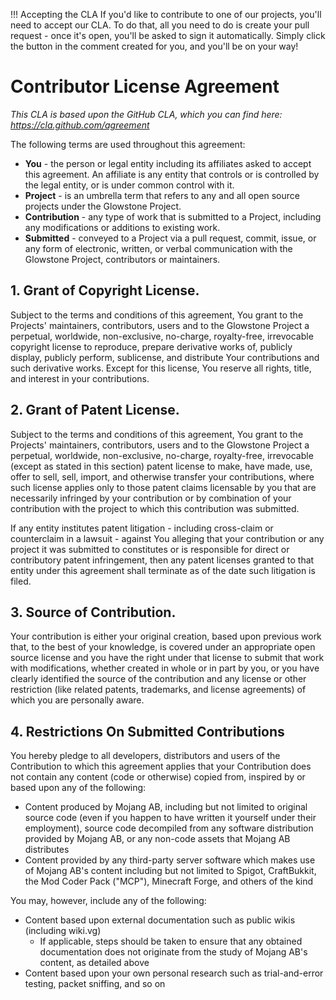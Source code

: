 !!! Accepting the CLA 
    If you'd like to contribute to one of our projects, you'll need to accept our CLA. To do that, all you need to do is create your pull request - once it's open, you'll be asked to sign it automatically. Simply click the button in the comment created for you, and you'll be on your way! 

# Contributor License Agreement

_This CLA is based upon the GitHub CLA, which you can find here: https://cla.github.com/agreement_

The following terms are used throughout this agreement:

* **You** - the person or legal entity including its affiliates asked to accept this agreement. An affiliate is any entity that controls or is controlled by the legal entity, or is under common control with it.
* **Project** - is an umbrella term that refers to any and all open source projects under the Glowstone Project.
* **Contribution** - any type of work that is submitted to a Project, including any modifications or additions to existing work.
* **Submitted** - conveyed to a Project via a pull request, commit, issue, or any form of electronic, written, or verbal communication with the Glowstone Project, contributors or maintainers.

## 1. Grant of Copyright License.

Subject to the terms and conditions of this agreement, You grant to the Projects' maintainers, contributors, users and to the Glowstone Project a perpetual, worldwide, non-exclusive, no-charge, royalty-free, irrevocable copyright license to reproduce, prepare derivative works of, publicly display, publicly perform, sublicense, and distribute Your contributions and such derivative works. Except for this license, You reserve all rights, title, and interest in your contributions.

## 2. Grant of Patent License.

Subject to the terms and conditions of this agreement, You grant to the Projects' maintainers, contributors, users and to the Glowstone Project a perpetual, worldwide, non-exclusive, no-charge, royalty-free, irrevocable (except as stated in this section) patent license to make, have made, use, offer to sell, sell, import, and otherwise transfer your contributions, where such license applies only to those patent claims licensable by you that are necessarily infringed by your contribution or by combination of your contribution with the project to which this contribution was submitted.

If any entity institutes patent litigation - including cross-claim or counterclaim in a lawsuit - against You alleging that your contribution or any project it was submitted to constitutes or is responsible for direct or contributory patent infringement, then any patent licenses granted to that entity under this agreement shall terminate as of the date such litigation is filed.

## 3. Source of Contribution.

Your contribution is either your original creation, based upon previous work that, to the best of your knowledge, is covered under an appropriate open source license and you have the right under that license to submit that work with modifications, whether created in whole or in part by you, or you have clearly identified the source of the contribution and any license or other restriction (like related patents, trademarks, and license agreements) of which you are personally aware.

## 4. Restrictions On Submitted Contributions

You hereby pledge to all developers, distributors and users of the Contribution to which this agreement applies that your Contribution does not contain any content (code or otherwise) copied from, inspired by or based upon any of the following:

* Content produced by Mojang AB, including but not limited to original source code (even if you happen to have written it yourself under their employment), source code decompiled from any software distribution provided by Mojang AB, or any non-code assets that Mojang AB distributes
* Content provided by any third-party server software which makes use of Mojang AB's content including but not limited to Spigot, CraftBukkit, the Mod Coder Pack ("MCP"), Minecraft Forge, and others of the kind

You may, however, include any of the following:

* Content based upon external documentation such as public wikis (including wiki.vg)
  * If applicable, steps should be taken to ensure that any obtained documentation does not originate from the study of Mojang AB's content, as detailed above
* Content based upon your own personal research such as trial-and-error testing, packet sniffing, and so on


